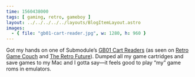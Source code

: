 ```yaml
---
time: 1560438000
tags: [ gaming, retro, gameboy ]
layout: ../../../../../layouts/BlogItemLayout.astro
images:
  - { file: "gb01-cart-reader.jpg", w: 1280, h: 960 }
---
```


Got my hands on one of Submodule’s [GB01 Cart Readers](https://submodule.co/) (as seen on [Retro Game Couch](https://www.youtube.com/watch?v=dsrlM1nDnyE) and [The Retro Future](https://www.youtube.com/watch?v=XhAYsF4g3zY)). Dumped all my game cartridges and save games to my Mac and I gotta say—it feels good to play “my” game roms in emulators.
